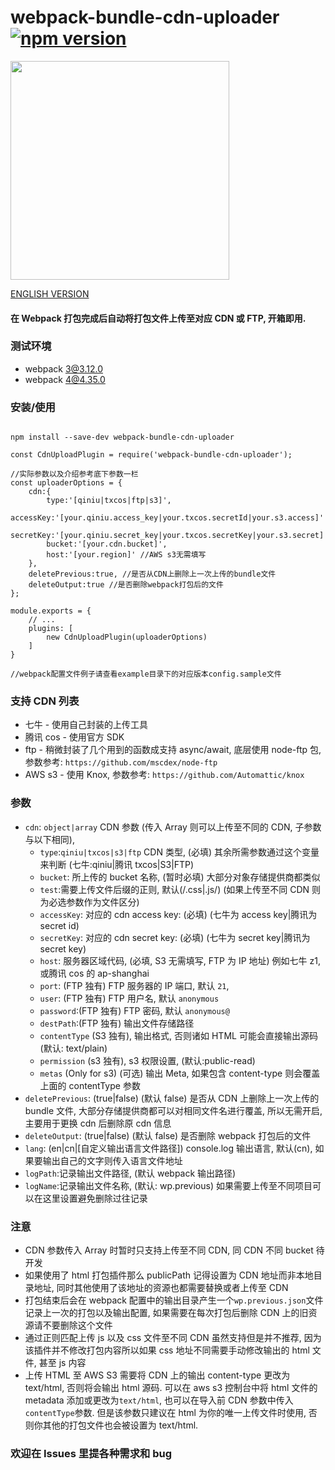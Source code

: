 # webpack-bundle-cdn-uploader [![npm version](https://img.shields.io/badge/npm-0.4.7-blue.svg?style=flat)](https://www.npmjs.com/package/webpack-bundle-cdn-uploader)

   <img src="https://github.com/yyss8/webpack-bundle-cdn-uploader/blob/master/example/output-screenshot.png?raw=true" width="350">
 
[ENGLISH VERSION](https://github.com/yyss8/webpack-bundle-cdn-uploader/blob/master/README-EN.MD)

#### 在 Webpack 打包完成后自动将打包文件上传至对应 CDN 或 FTP, 开箱即用.

### 测试环境

- webpack 3@3.12.0
- webpack 4@4.35.0

### 安装/使用

```

npm install --save-dev webpack-bundle-cdn-uploader

const CdnUploadPlugin = require('webpack-bundle-cdn-uploader');

//实际参数以及介绍参考底下参数一栏
const uploaderOptions = {
    cdn:{
        type:'[qiniu|txcos|ftp|s3]',
        accessKey:'[your.qiniu.access_key|your.txcos.secretId|your.s3.access]'
        secretKey:'[your.qiniu.secret_key|your.txcos.secretKey|your.s3.secret]',
        bucket:'[your.cdn.bucket]',
        host:'[your.region]' //AWS s3无需填写
    },
    deletePrevious:true, //是否从CDN上删除上一次上传的bundle文件
    deleteOutput:true //是否删除webpack打包后的文件
};

module.exports = {
    // ...
    plugins: [
        new CdnUploadPlugin(uploaderOptions)
    ]
}

//webpack配置文件例子请查看example目录下的对应版本config.sample文件

```

### 支持 CDN 列表

- 七牛 - 使用自己封装的上传工具
- 腾讯 cos - 使用官方 SDK
- ftp - 稍微封装了几个用到的函数成支持 async/await, 底层使用 node-ftp 包, 参数参考: `https://github.com/mscdex/node-ftp`
- AWS s3 - 使用 Knox, 参数参考: `https://github.com/Automattic/knox`

### 参数

- `cdn`: `object|array` CDN 参数 (传入 Array 则可以上传至不同的 CDN, 子参数与以下相同),
  - `type`:`qiniu|txcos|s3|ftp` CDN 类型, (必填) 其余所需参数通过这个变量来判断 (七牛:qiniu|腾讯 txcos|S3|FTP)
  - `bucket`: 所上传的 bucket 名称, (暂时必填) 大部分对象存储提供商都类似
  - `test`:需要上传文件后缀的正则, 默认(/\.css|\.js/) (如果上传至不同 CDN 则为必选参数作为文件区分)
  - `accessKey`: 对应的 cdn access key: (必填) (七牛为 access key|腾讯为 secret id)
  - `secretKey`: 对应的 cdn secret key: (必填) (七牛为 secret key|腾讯为 secret key)
  - `host`: 服务器区域代码, (必填, S3 无需填写, FTP 为 IP 地址) 例如七牛 z1,或腾讯 cos 的 ap-shanghai
  - `port`: (FTP 独有) FTP 服务器的 IP 端口, 默认 `21`,
  - `user`: (FTP 独有) FTP 用户名, 默认 `anonymous`
  - `password`:(FTP 独有) FTP 密码, 默认 `anonymous@`
  - `destPath`:(FTP 独有) 输出文件存储路径
  - `contentType` (S3 独有), 输出格式, 否则诸如 HTML 可能会直接输出源码 (默认: text/plain)
  - `permission` (s3 独有), s3 权限设置, (默认:public-read)
  - `metas` (Only for s3) (可选) 输出 Meta, 如果包含 content-type 则会覆盖上面的 contentType 参数
- `deletePrevious`: (true|false) (默认 false) 是否从 CDN 上删除上一次上传的 bundle 文件, 大部分存储提供商都可以对相同文件名进行覆盖, 所以无需开启, 主要用于更换 cdn 后删除原 cdn 信息
- `deleteOutput`: (true|false) (默认 false) 是否删除 webpack 打包后的文件
- `lang`: (en|cn|[自定义输出语言文件路径]) console.log 输出语言, 默认(cn), 如果要输出自己的文字则传入语言文件地址
- `logPath`:记录输出文件路径, (默认 webpack 输出路径)
- `logName`:记录输出文件名称, (默认: wp.previous) 如果需要上传至不同项目可以在这里设置避免删除过往记录

### 注意

- CDN 参数传入 Array 时暂时只支持上传至不同 CDN, 同 CDN 不同 bucket 待开发
- 如果使用了 html 打包插件那么 publicPath 记得设置为 CDN 地址而非本地目录地址, 同时其他使用了该地址的资源也都需要替换或者上传至 CDN
- 打包结束后会在 webpack 配置中的输出目录产生一个`wp.previous.json`文件记录上一次的打包以及输出配置, 如果需要在每次打包后删除 CDN 上的旧资源请不要删除这个文件
- 通过正则匹配上传 js 以及 css 文件至不同 CDN 虽然支持但是并不推荐, 因为该插件并不修改打包内容所以如果 css 地址不同需要手动修改输出的 html 文件, 甚至 js 内容
- 上传 HTML 至 AWS S3 需要将 CDN 上的输出 content-type 更改为 text/html, 否则将会输出 html 源码. 可以在 aws s3 控制台中将 html 文件的 metadata 添加或更改为`text/html`, 也可以在导入前 CDN 参数中传入`contentType`参数. 但是该参数只建议在 html 为你的唯一上传文件时使用, 否则你其他的打包文件也会被设置为 text/html.

### 欢迎在 Issues 里提各种需求和 bug
